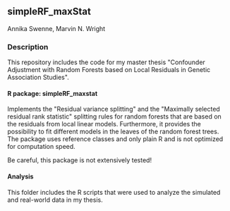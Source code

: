 ## simpleRF_maxStat
Annika Swenne, Marvin N. Wright

### Description
This repository includes the code for my master thesis "Confounder Adjustment with Random Forests based on Local Residuals in Genetic Association Studies". 

#### R package: simpleRF_maxstat 
Implements the "Residual variance splitting" and the "Maximally selected residual rank statistic" splitting rules for random forests that are based on the residuals from local linear models. Furthermore, it provides the possibility to fit different models in the leaves of the random forest trees. The package uses reference classes and only plain R and is not optimized for computation speed. 

Be careful, this package is not extensively tested!

#### Analysis
This folder includes the R scripts that were used to analyze the simulated and real-world data in my thesis.
